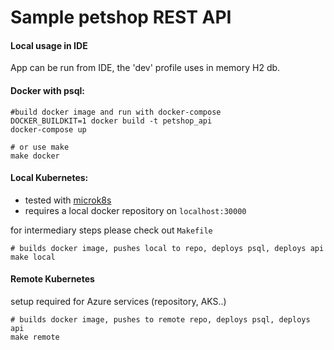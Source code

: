 # Sample petshop REST API

#### Local usage in IDE

App can be run from IDE, the 'dev' profile uses in memory H2 db.

#### Docker with psql:
```
#build docker image and run with docker-compose
DOCKER_BUILDKIT=1 docker build -t petshop_api
docker-compose up

# or use make
make docker
```

#### Local Kubernetes:
* tested with [microk8s](https://microk8s.io/)
* requires a local docker repository on `localhost:30000`

for intermediary steps please check out `Makefile`
```
# builds docker image, pushes local to repo, deploys psql, deploys api 
make local
```

#### Remote Kubernetes
setup required for Azure services (repository, AKS..)
```
# builds docker image, pushes to remote repo, deploys psql, deploys api 
make remote
```
